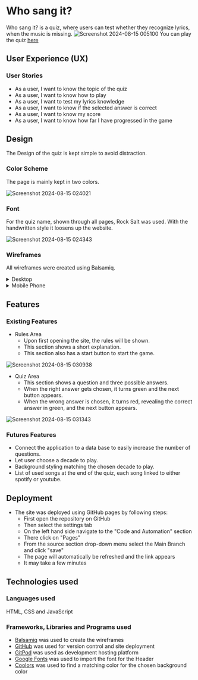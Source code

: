 # Who sang it?
Who sang it? is a quiz, where users can test whether they recognize lyrics, when the music is missing.
![Screenshot 2024-08-15 005100](https://github.com/user-attachments/assets/a73471c2-9d12-4b93-b0e2-585d14eb5d01)
You can play the quiz [here](https://nicole215.github.io/whosangit/)
## User Experience (UX)
### User Stories
- As a user, I want to know the topic of the quiz
- As a user, I want to know how to play
- As a user, I want to test my lyrics knowledge
- As a user, I want to know if the selected answer is correct
- As a user, I want to know my score
- As a user, I want to know how far I have progressed in the game
## Design
The Design of the quiz is kept simple to avoid distraction.
### Color Scheme
The page is mainly kept in two colors.

![Screenshot 2024-08-15 024021](https://github.com/user-attachments/assets/edfd5b2d-26dd-4a96-82ec-4d13f372b267)

### Font
For the quiz name, shown through all pages, Rock Salt was used. With the handwritten style it loosens up the website.

![Screenshot 2024-08-15 024343](https://github.com/user-attachments/assets/f316ea49-d052-4004-9898-03edc2ae57f9)
### Wireframes
All wireframes were created using Balsamiq.
<details>
<summary>Desktop</summary>
  
![New Wireframe 1](https://github.com/user-attachments/assets/6b6dc9ca-5ec5-4ed9-b860-55087499eb1d)
  
![New Wireframe 2](https://github.com/user-attachments/assets/63bec6d7-96fa-4437-b693-6b7e853b2d9b) 
</details>
<details>
<summary>Mobile Phone</summary>

![New Wireframe 3](https://github.com/user-attachments/assets/c26f4ba4-67ac-47a9-b341-adf285a2702b)
</details>

## Features
### Existing Features
- Rules Area
  - Upon first opening the site, the rules will be shown.
  - This section shows a short explanation.
  - This section also has a start button to start the game.
  
![Screenshot 2024-08-15 030938](https://github.com/user-attachments/assets/6830d771-28a6-43b0-b128-1c9b915c2dae)

- Quiz Area
  - This section shows a question and three possible answers.
  - When the right answer gets chosen, it turns green and the next button appears.
  - When the wrong answer is chosen, it turns red, revealing the correct answer in green, and the next button appears.
    
![Screenshot 2024-08-15 031343](https://github.com/user-attachments/assets/2a22e12d-9337-4090-bdaa-fdec65c55009)

### Futures Features
- Connect the application to a data base to easily increase the number of questions.
- Let user choose a decade to play.
- Background styling matching the chosen decade to play.
- List of used songs at the end of the quiz, each song linked to either spotify or youtube.
## Deployment
- The site was deployed using GitHub pages by following steps:
  - First open the repository on GitHub
  - Then select the settings tab
  - On the left hand side navigate to the "Code and Automation" section
  - There click on "Pages"
  - From the source section drop-down menu select the Main Branch and click "save"
  - The page will automatically be refreshed and the link appears
  - It may take a few minutes
## Technologies used
### Languages used
HTML, CSS and JavaScript
### Frameworks, Libraries and Programs used
- [Balsamiq](https://balsamiq.com/) was used to create the wireframes
- [GitHub](https://github.com/) was used for version control and site deployment
- [GitPod](https://gitpod.io/) was used as development hosting platform
- [Google Fonts](https://fonts.google.com/) was used to import the font for the Header
- [Coolors](https://coolors.co/) was used to find a matching color for the chosen background color
